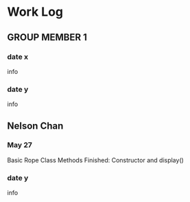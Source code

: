# Work Log

## GROUP MEMBER 1

### date x

info

### date y

info


## Nelson Chan

### May 27

Basic Rope Class Methods Finished: Constructor and display() 

### date y

info
